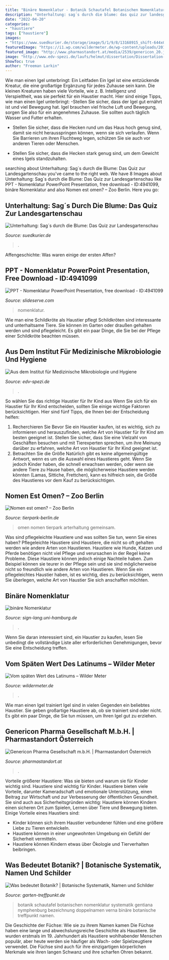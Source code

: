 ```yaml
---
title: "Binäre Nomenklatur - Botanik Schautafel Botanischen Nomenklatur Systematik Gentiana Nymphenburg Bezeichnung Doppelnamen Verna Binäre Botanische Treffpunkt Namen"
description: "Unterhaltung: sag´s durch die blume: das quiz zur landesgartenschau"
date: "2022-04-20"
categories:
- "haustiere"
tags: ["haustiere"]
images:
- "https://www.suedkurier.de/storage/image/5/1/9/8/13168915_shift-644x0-2048w_1wCFGy_rEwr1f.jpg"
featuredImage: "https://i1.wp.com/wildermeter.de/wp-content/uploads/2018/05/ackerringelblume_erste_bluete_1440x960.jpg?resize=900%2C576"
featured_image: "http://www.pharmastandort.at/media/2539/genericon_20.jpg"
image: "http://www.edv-spezi.de/laufs/helmut/dissertation/Dissertation-Dateien/image002.gif"
ShowToc: true
author: "Freeman Larkin"
---
```



Wie man einen Igel unterbringt: Ein Leitfaden
Ein Igel ist eine entzückende Kreatur, die eine großartige Ergänzung für jedes Zuhause sein kann. Die kleinen Kreaturen haben viele Vorteile, wie z. B. Intelligenz und Verspieltheit, was sie perfekt für ein Haustier macht. Hier sind einige Tipps, wie man einen Igel unterbringt:
-Stellen Sie sicher, dass der Igel gut ernährt ist und viel Bewegung hat. Igel brauchen viel frische Luft und Bewegung, sorgen Sie also für ein angenehmes Zuhause. Sie sollten auch täglich Wasser und Futter erhalten.

- Stellen Sie sicher, dass die Hecken rund um das Haus hoch genug sind, damit sie nicht herausspringen können, wenn sie sich verlaufen. Wenn Sie Barrieren um ihren Fluchtweg legen, schützen Sie sie auch vor anderen Tieren oder Menschen.

- Stellen Sie sicher, dass die Hecken stark genug sind, um dem Gewicht eines Igels standzuhalten.

	

		
searching about Unterhaltung: Sag´s durch die Blume: Das Quiz zur Landesgartenschau you've came to the right web. We have 8 Images about Unterhaltung: Sag´s durch die Blume: Das Quiz zur Landesgartenschau like PPT - Nomenklatur PowerPoint Presentation, free download - ID:4941099, binäre Nomenklatur and also Nomen est omen? – Zoo Berlin. Here you go:
		
    
## Unterhaltung: Sag´s Durch Die Blume: Das Quiz Zur Landesgartenschau

<img loading=lazy src="https://www.suedkurier.de/storage/image/5/1/9/8/13168915_shift-644x0-2048w_1wCFGy_rEwr1f.jpg" onerror="this.onerror=null;this.src='https://tse3.mm.bing.net/th?id=OIP.8q-QdhY_HcLSqp68A_811wHaE8&amp;pid=15.1';" alt="Unterhaltung: Sag´s durch die Blume: Das Quiz zur Landesgartenschau">

_Source: suedkurier.de_

>. 

	

Affengeschichte: Was waren einige der ersten Affen?

    
## PPT - Nomenklatur PowerPoint Presentation, Free Download - ID:4941099

<img loading=lazy src="https://image2.slideserve.com/4941099/slide9-l.jpg" onerror="this.onerror=null;this.src='https://tse2.mm.bing.net/th?id=OIP.BNHKYPU1I3z-bN1Ubs0_FwHaFj&amp;pid=15.1';" alt="PPT - Nomenklatur PowerPoint Presentation, free download - ID:4941099">

_Source: slideserve.com_

>nomenklatur. 

	

Wie man eine Schildkröte als Haustier pflegt
Schildkröten sind interessante und unterhaltsame Tiere. Sie können im Garten oder draußen gehalten werden und sind pflegeleicht. Es gibt ein paar Dinge, die Sie bei der Pflege einer Schildkröte beachten müssen.

    
## Aus Dem Institut Für Medizinische Mikrobiologie Und Hygiene

<img loading=lazy src="http://www.edv-spezi.de/laufs/helmut/dissertation/Dissertation-Dateien/image002.gif" onerror="this.onerror=null;this.src='https://tse2.mm.bing.net/th?id=OIP.uMRW5G2wzKh_JQj-mfdn3QHaDL&amp;pid=15.1';" alt="Aus dem Institut für Medizinische Mikrobiologie und Hygiene">

_Source: edv-spezi.de_

>. 

	

So wählen Sie das richtige Haustier für Ihr Kind aus
Wenn Sie sich für ein Haustier für Ihr Kind entscheiden, sollten Sie einige wichtige Faktoren berücksichtigen. Hier sind fünf Tipps, die Ihnen bei der Entscheidung helfen:
1. Recherchieren Sie
Bevor Sie ein Haustier kaufen, ist es wichtig, sich zu informieren und herauszufinden, welche Art von Haustier für Ihr Kind am besten geeignet ist. Stellen Sie sicher, dass Sie eine Vielzahl von Geschäften besuchen und mit Tierexperten sprechen, um ihre Meinung darüber zu erfahren, welche Art von Haustier für Ihr Kind geeignet ist.
2. Betrachten Sie die Größe
Natürlich gibt es keine allgemeingültige Antwort, wenn es um die Auswahl eines Haustieres geht. Wenn Sie jedoch Kinder haben, die schnell erwachsen werden, oder wenn sie andere Tiere zu Hause haben, die möglicherweise Haustiere werden könnten (Lamas, Sittiche, Frettchen), kann es hilfreich sein, die Größe des Haustieres vor dem Kauf zu berücksichtigen.

    
## Nomen Est Omen? – Zoo Berlin

<img loading=lazy src="https://www.tierpark-berlin.de/fileadmin/_processed_/8/6/csm_Przewalskipferd_b81b0c6600.jpg" onerror="this.onerror=null;this.src='https://tse3.mm.bing.net/th?id=OIP.N6QI9oKGbe2N3eeKmJoP-AHaE8&amp;pid=15.1';" alt="Nomen est omen? – Zoo Berlin">

_Source: tierpark-berlin.de_

>omen nomen tierpark arterhaltung gemeinsam. 

	

Was sind pflegeleichte Haustiere und was sollten Sie tun, wenn Sie eines haben?
Pflegeleichte Haustiere sind Haustiere, die nicht so oft gehalten werden wie andere Arten von Haustieren. Haustiere wie Hunde, Katzen und Pferde benötigen nicht viel Pflege und verursachen in der Regel keine Probleme. Diese Haustiere können jedoch einige Nachteile haben. Zum Beispiel können sie teurer in der Pflege sein und sie sind möglicherweise nicht so freundlich wie andere Arten von Haustieren. Wenn Sie ein pflegeleichtes Haustier haben, ist es wichtig, dies zu berücksichtigen, wenn Sie überlegen, welche Art von Haustier Sie sich anschaffen möchten.

    
## Binäre Nomenklatur

<img loading=lazy src="https://www.sign-lang.uni-hamburg.de/galex/mikros_k/v145k3@3x.jpg" onerror="this.onerror=null;this.src='https://tse4.mm.bing.net/th?id=OIP.GFVYJIUX78YQK5UDO6AvcQAAAA&amp;pid=15.1';" alt="binäre Nomenklatur">

_Source: sign-lang.uni-hamburg.de_

>. 

	

Wenn Sie daran interessiert sind, ein Haustier zu kaufen, lesen Sie unbedingt die vollständige Liste aller erforderlichen Genehmigungen, bevor Sie eine Entscheidung treffen.

    
## Vom Späten Wert Des Latinums – Wilder Meter

<img loading=lazy src="https://i1.wp.com/wildermeter.de/wp-content/uploads/2018/05/ackerringelblume_erste_bluete_1440x960.jpg?resize=900%2C576" onerror="this.onerror=null;this.src='https://tse1.mm.bing.net/th?id=OIP.r-379kOMCdnCdA718AuOkQHaEv&amp;pid=15.1';" alt="Vom späten Wert des Latinums – Wilder Meter">

_Source: wildermeter.de_

>. 

	

Wie man einen Igel trainiert
Igel sind in vielen Gegenden ein beliebtes Haustier. Sie geben großartige Haustiere ab, ob sie trainiert sind oder nicht. Es gibt ein paar Dinge, die Sie tun müssen, um Ihren Igel gut zu erziehen.

    
## Genericon Pharma Gesellschaft M.b.H. | Pharmastandort Österreich

<img loading=lazy src="http://www.pharmastandort.at/media/2539/genericon_20.jpg" onerror="this.onerror=null;this.src='https://tse1.mm.bing.net/th?id=OIP.CeMs_xajl799cs50f4FusAHaLH&amp;pid=15.1';" alt="Genericon Pharma Gesellschaft m.b.H. | Pharmastandort Österreich">

_Source: pharmastandort.at_

>. 

	

Vorteile größerer Haustiere: Was sie bieten und warum sie für Kinder wichtig sind.
Haustiere sind wichtig für Kinder. Haustiere bieten viele Vorteile, darunter Kameradschaft und emotionale Unterstützung, einen Beitrag zur Wirtschaft und zur Verbesserung der öffentlichen Gesundheit. Sie sind auch aus Sicherheitsgründen wichtig: Haustiere können Kindern einen sicheren Ort zum Spielen, Lernen über Tiere und Bewegung bieten. Einige Vorteile eines Haustiers sind:
- Kinder können sich ihrem Haustier verbundener fühlen und eine größere Liebe zu Tieren entwickeln.
- Haustiere können in einer ungewohnten Umgebung ein Gefühl der Sicherheit vermitteln.
- Haustiere können Kindern etwas über Ökologie und Tierverhalten beibringen.

    
## Was Bedeutet Botanik? | Botanische Systematik, Namen Und Schilder

<img loading=lazy src="http://www.garten-treffpunkt.de/uploadedimages/schautafel-pflanzenbezeichnung-schusternagerl.jpg" onerror="this.onerror=null;this.src='https://tse2.mm.bing.net/th?id=OIP.G4WeDGaB1hzlnnU4fTefagHaFT&amp;pid=15.1';" alt="Was bedeutet Botanik? | Botanische Systematik, Namen und Schilder">

_Source: garten-treffpunkt.de_

>botanik schautafel botanischen nomenklatur systematik gentiana nymphenburg bezeichnung doppelnamen verna binäre botanische treffpunkt namen. 

	

Die Geschichte der Füchse: Wie sie zu ihrem Namen kamen
Die Füchse haben eine lange und abwechslungsreiche Geschichte als Haustiere. Sie wurden erstmals im 19. Jahrhundert als Haustiere wohlhabender Menschen populär, aber heute werden sie häufiger als Wach- oder Spielzeugtiere verwendet. Die Füchse sind auch für ihre einzigartigen körperlichen Merkmale wie ihren langen Schwanz und ihre scharfen Ohren bekannt.

